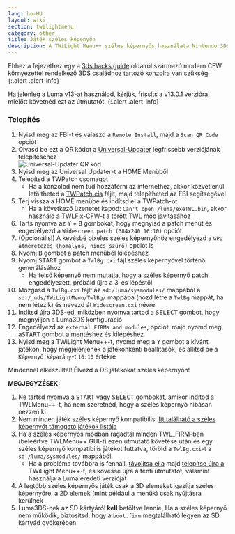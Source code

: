 ```yaml
---
lang: hu-HU
layout: wiki
section: twilightmenu
category: other
title: Játék széles képenyőn
description: A TWiLight Menu++ széles képernyős használata Nintendo 3DS-en
---
```


Ehhez a fejezethez egy a [3ds.hacks.guide](https://3ds.hacks.guide) oldalról származó modern CFW környezettel rendelkező 3DS családhoz tartozó konzolra van szükség.
{:.alert .alert-info}

Ha jelenleg a Luma v13-at használod, kérjük, frissíts a v13.0.1 verzióra, mielőtt követnéd ezt az útmutatót.
{:.alert .alert-info}

### Telepítés
1. Nyisd meg az FBI-t és válaszd a `Remote Install`, majd a `Scan QR Code` opciót
1. Olvasd be ezt a QR kódot a [Universal-Updater](https://github.com/Universal-Team/Universal-Updater) legfrissebb verziójának telepítéséhez<br> ![Universal-Updater QR kód](https://db.universal-team.net/assets/images/qr/universal-updater-cia.png)
1. Nyisd meg az Universal Updater-t a HOME Menüből
1. Telepítsd a TWPatch csomagot
    - Ha a konzolod nem tud hozzáférni az internethez, akkor közvetlenül letöltheted a [TWPatch.cia](https://gbatemp.net/download/twpatch.37400/version/38832/download?file=302085) fájlt, majd telepítheted az FBI segítségével
1. Térj vissza a HOME menübe és indítsd el a TWPatch-ot
    - Ha a következő üzenetet kapod: `Can't open /luma/exeTWL.bin`, akkor használd a [TWLFix-CFW](https://github.com/MechanicalDragon0687/TWLFix-CFW/releases/)-t a törött TWL mód javításához
1. Tarts nyomva az <kbd class="face">Y</kbd> + <kbd class="face">B</kbd> gombokat, hogy megnyisd a patch menüt és engedélyezd a `Widescreen patch (384x240 16:10)` opciót
1. (Opcionális!) A kevésbé pixeles széles képernyőhöz engedélyezd a `GPU átméretezés (homályos, nincs szűrő)` opciót is
1. Nyomj <kbd class="face">B</kbd> gombot a patch menüből kilépéshez
1. Nyomj <kbd>START</kbd> gombot a `TwlBg.cxi` fájl széles képernyővel történő generálásához
    - Ha felső képernyő nem mutatja, hogy a széles képernyő patch engedélyezett, próbáld újra a 3-es lépéstől
1. Mozgasd a `TwlBg.cxi` fájlt az `sd:/luma/sysmodules/` mappából a `sd:/_nds/TWiLightMenu/TwlBg/` mappába (hozd létre a `TwlBg` mappát, ha nem létezik) és nevezd át `Widescreen.cxi` névre
1. Indítsd újra 3DS-ed, miközben nyomva tartod a <kbd>SELECT</kbd> gombot, hogy megnyíljon a Luma3DS konfiguráció
1. Engedélyezd az `external FIRMs and modules`, opciót, majd nyomd meg a<kbd>START</kbd> gombot a mentéshez és kilépéshez
1. Nyisd meg a TWiLight Menu++-t, nyomd meg a <kbd class="face">Y</kbd> gombot a kívánt játékon, hogy megjelenjenek a játékonkénti beállítások, és állítsd be a `Képernyő képarány`-t `16:10` értékre

Mindennel elkészültél! Élvezd a DS játékokat széles képernyőn!

**MEGJEGYZÉSEK:**
1. Ne tartsd nyomva a <kbd>START</kbd> vagy <kbd>SELECT</kbd> gombokat, amikor indítod a TWLMenu++-t, ha nem szeretnéd, hogy a széles képernyő hibásan nézzen ki
1. Nem minden játék széles képernyő kompatibilis. [Itt található a széles képernyőt támogató játékok listája](https://github.com/DS-Homebrew/TWiLightMenu/blob/master/7zfile/3DS%20-%20CFW%20users/Games%20supported%20with%20widescreen.txt)
1. Ha a széles képernyős módban ragadtál minden TWL_FIRM-ben (beleértve TWLMenu++ GUI-t) ezen útmutató követése után és egy széles képernyő kompatibilis játékot futtatva, töröld a `TwlBg.cxi`-t a `sd:/luma/sysmodules/` mappából.
    - Ha a probléma továbbra is fennáll, [távolítsa el a](https://wiki.ds-homebrew.com/twilightmenu/uninstalling-3ds) majd [telepítse újra a](https://wiki.ds-homebrew.com/twilightmenu/installing-3ds) TWiLight Menu++-t, és kövesse újra a fenti útmutatót, valamint használja a Luma eredeti verzióját
1. A legtöbb széles képernyős játék csak a 3D elemeket igazítja széles képernyőre, a 2D elemek (mint például a menük) csak nyújtásra kerülnek
1. Luma3DS-nek az SD kártyáról **kell** betöltve lennie, Ha a széles képernyő nem működik, biztosítsd, hogy a `boot.firm` megtalálható legyen az SD kártyád gyökerében
